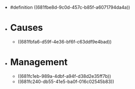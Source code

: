 - #definition ((681fbe8d-9c0d-457c-b85f-a6071794da4a))
- # Causes
	- ((681fbfa6-d59f-4e36-bf6f-c63ddf9e4bad))
- # Management
	- ((681fc1eb-989a-4dbf-a94f-d38d2e35ff7b))
	- ((681fc240-db55-41e5-ba0f-016c02545b83))